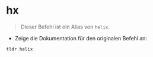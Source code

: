 # hx

> Dieser Befehl ist ein Alias von `helix`.

- Zeige die Dokumentation für den originalen Befehl an:

`tldr helix`
